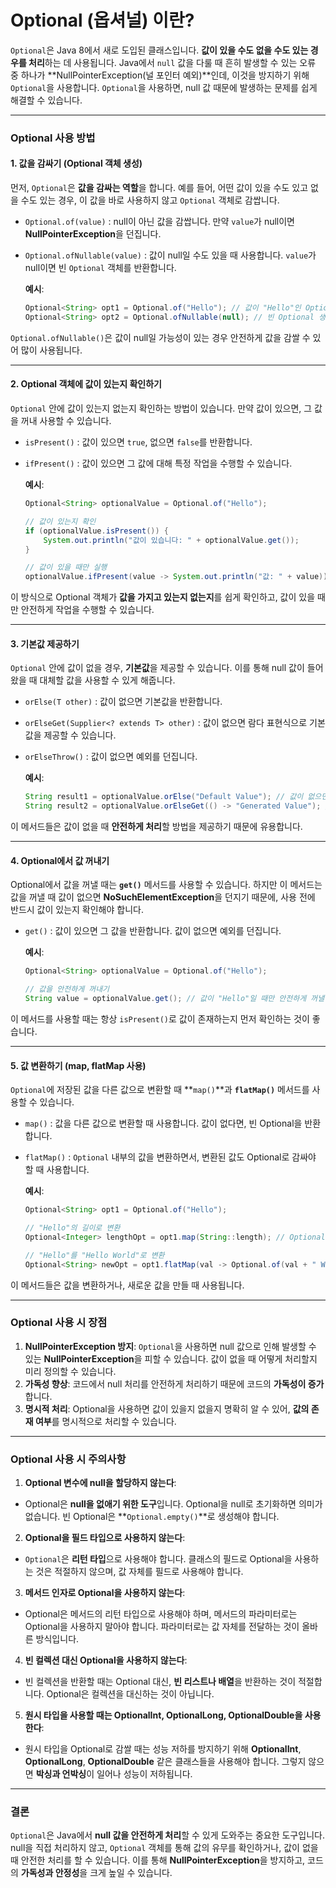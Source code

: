 # Optional (옵셔널) 이란?

`Optional`은 Java 8에서 새로 도입된 클래스입니다. **값이 있을 수도 없을 수도 있는 경우를 처리**하는 데 사용됩니다. Java에서 `null` 값을 다룰 때 흔히 발생할 수 있는 오류 중 하나가 **NullPointerException(널 포인터 예외)**인데, 이것을 방지하기 위해 `Optional`을 사용합니다. `Optional`을 사용하면, null 값 때문에 발생하는 문제를 쉽게 해결할 수 있습니다.

---

### Optional 사용 방법

#### 1. **값을 감싸기 (Optional 객체 생성)**

먼저, `Optional`은 **값을 감싸는 역할**을 합니다. 예를 들어, 어떤 값이 있을 수도 있고 없을 수도 있는 경우, 이 값을 바로 사용하지 않고 `Optional` 객체로 감쌉니다.

- `Optional.of(value)` : null이 아닌 값을 감쌉니다. 만약 `value`가 null이면 **NullPointerException**을 던집니다.
- `Optional.ofNullable(value)` : 값이 null일 수도 있을 때 사용합니다. `value`가 null이면 빈 `Optional` 객체를 반환합니다.

  **예시**:
   ```java
   Optional<String> opt1 = Optional.of("Hello"); // 값이 "Hello"인 Optional 생성
   Optional<String> opt2 = Optional.ofNullable(null); // 빈 Optional 생성
   ```

`Optional.ofNullable()`은 값이 null일 가능성이 있는 경우 안전하게 값을 감쌀 수 있어 많이 사용됩니다.

---

#### 2. **Optional 객체에 값이 있는지 확인하기**

`Optional` 안에 값이 있는지 없는지 확인하는 방법이 있습니다. 만약 값이 있으면, 그 값을 꺼내 사용할 수 있습니다.

- `isPresent()` : 값이 있으면 `true`, 없으면 `false`를 반환합니다.
- `ifPresent()` : 값이 있으면 그 값에 대해 특정 작업을 수행할 수 있습니다.

  **예시**:
   ```java
   Optional<String> optionalValue = Optional.of("Hello");

   // 값이 있는지 확인
   if (optionalValue.isPresent()) {
       System.out.println("값이 있습니다: " + optionalValue.get());
   }

   // 값이 있을 때만 실행
   optionalValue.ifPresent(value -> System.out.println("값: " + value));
   ```

이 방식으로 Optional 객체가 **값을 가지고 있는지 없는지**를 쉽게 확인하고, 값이 있을 때만 안전하게 작업을 수행할 수 있습니다.

---

#### 3. **기본값 제공하기**

`Optional` 안에 값이 없을 경우, **기본값**을 제공할 수 있습니다. 이를 통해 null 값이 들어왔을 때 대체할 값을 사용할 수 있게 해줍니다.

- `orElse(T other)` : 값이 없으면 기본값을 반환합니다.
- `orElseGet(Supplier<? extends T> other)` : 값이 없으면 람다 표현식으로 기본값을 제공할 수 있습니다.
- `orElseThrow()` : 값이 없으면 예외를 던집니다.

  **예시**:
   ```java
   String result1 = optionalValue.orElse("Default Value"); // 값이 없으면 "Default Value" 반환
   String result2 = optionalValue.orElseGet(() -> "Generated Value"); // 람다식으로 기본값 생성
   ```

이 메서드들은 값이 없을 때 **안전하게 처리**할 방법을 제공하기 때문에 유용합니다.

---

#### 4. **Optional에서 값 꺼내기**

Optional에서 값을 꺼낼 때는 **`get()`** 메서드를 사용할 수 있습니다. 하지만 이 메서드는 값을 꺼낼 때 값이 없으면 **NoSuchElementException**을 던지기 때문에, 사용 전에 반드시 값이 있는지 확인해야 합니다.

- `get()` : 값이 있으면 그 값을 반환합니다. 값이 없으면 예외를 던집니다.

  **예시**:
   ```java
   Optional<String> optionalValue = Optional.of("Hello");

   // 값을 안전하게 꺼내기
   String value = optionalValue.get(); // 값이 "Hello"일 때만 안전하게 꺼낼 수 있음
   ```

이 메서드를 사용할 때는 항상 `isPresent()`로 값이 존재하는지 먼저 확인하는 것이 좋습니다.

---

#### 5. **값 변환하기 (map, flatMap 사용)**

`Optional`에 저장된 값을 다른 값으로 변환할 때 **`map()`**과 **`flatMap()`** 메서드를 사용할 수 있습니다.

- `map()` : 값을 다른 값으로 변환할 때 사용합니다. 값이 없다면, 빈 Optional을 반환합니다.
- `flatMap()` : `Optional` 내부의 값을 변환하면서, 변환된 값도 Optional로 감싸야 할 때 사용합니다.

  **예시**:
   ```java
   Optional<String> opt1 = Optional.of("Hello");

   // "Hello"의 길이로 변환
   Optional<Integer> lengthOpt = opt1.map(String::length); // Optional<Integer> 반환

   // "Hello"를 "Hello World"로 변환
   Optional<String> newOpt = opt1.flatMap(val -> Optional.of(val + " World"));
   ```

이 메서드들은 값을 변환하거나, 새로운 값을 만들 때 사용됩니다.

---

### Optional 사용 시 장점

1. **NullPointerException 방지**: `Optional`을 사용하면 null 값으로 인해 발생할 수 있는 **NullPointerException**을 피할 수 있습니다. 값이 없을 때 어떻게 처리할지 미리 정의할 수 있습니다.
2. **가독성 향상**: 코드에서 null 처리를 안전하게 처리하기 때문에 코드의 **가독성이 증가**합니다.
3. **명시적 처리**: Optional을 사용하면 값이 있을지 없을지 명확히 알 수 있어, **값의 존재 여부**를 명시적으로 처리할 수 있습니다.

---

### Optional 사용 시 주의사항

1. **Optional 변수에 null을 할당하지 않는다**:
  - Optional은 **null을 없애기 위한 도구**입니다. Optional을 null로 초기화하면 의미가 없습니다. 빈 Optional은 **`Optional.empty()`**로 생성해야 합니다.

2. **Optional을 필드 타입으로 사용하지 않는다**:
  - `Optional`은 **리턴 타입**으로 사용해야 합니다. 클래스의 필드로 Optional을 사용하는 것은 적절하지 않으며, 값 자체를 필드로 사용해야 합니다.

3. **메서드 인자로 Optional을 사용하지 않는다**:
  - Optional은 메서드의 리턴 타입으로 사용해야 하며, 메서드의 파라미터로는 Optional을 사용하지 말아야 합니다. 파라미터로는 값 자체를 전달하는 것이 올바른 방식입니다.

4. **빈 컬렉션 대신 Optional을 사용하지 않는다**:
  - 빈 컬렉션을 반환할 때는 Optional 대신, **빈 리스트나 배열**을 반환하는 것이 적절합니다. Optional은 컬렉션을 대신하는 것이 아닙니다.

5. **원시 타입을 사용할 때는 OptionalInt, OptionalLong, OptionalDouble을 사용한다**:
  - 원시 타입을 Optional로 감쌀 때는 성능 저하를 방지하기 위해 **OptionalInt**, **OptionalLong**, **OptionalDouble** 같은 클래스들을 사용해야 합니다. 그렇지 않으면 **박싱과 언박싱**이 일어나 성능이 저하됩니다.

---

### 결론

`Optional`은 Java에서 **null 값을 안전하게 처리**할 수 있게 도와주는 중요한 도구입니다. null을 직접 처리하지 않고, `Optional` 객체를 통해 값의 유무를 확인하거나, 값이 없을 때 안전한 처리를 할 수 있습니다. 이를 통해 **NullPointerException**을 방지하고, 코드의 **가독성과 안정성**을 크게 높일 수 있습니다.